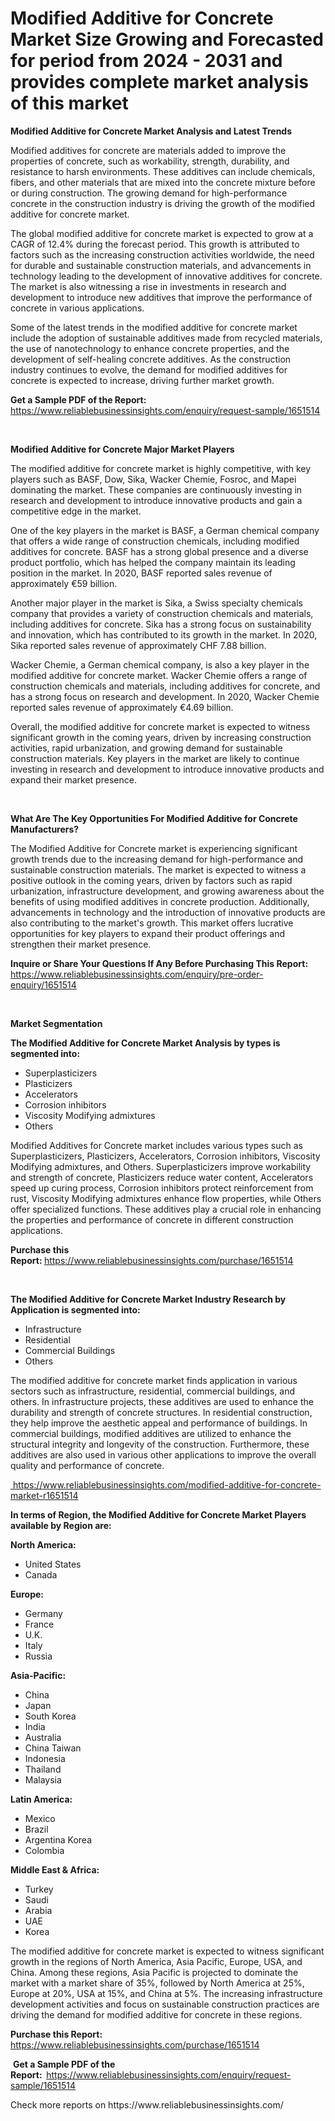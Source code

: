 <p><h1>Modified Additive for Concrete Market Size Growing and Forecasted for period from 2024 - 2031 and provides complete market analysis of this market</h1></p><p><strong>Modified Additive for Concrete Market Analysis and Latest Trends</strong></p>
<p><p>Modified additives for concrete are materials added to improve the properties of concrete, such as workability, strength, durability, and resistance to harsh environments. These additives can include chemicals, fibers, and other materials that are mixed into the concrete mixture before or during construction. The growing demand for high-performance concrete in the construction industry is driving the growth of the modified additive for concrete market.</p><p>The global modified additive for concrete market is expected to grow at a CAGR of 12.4% during the forecast period. This growth is attributed to factors such as the increasing construction activities worldwide, the need for durable and sustainable construction materials, and advancements in technology leading to the development of innovative additives for concrete. The market is also witnessing a rise in investments in research and development to introduce new additives that improve the performance of concrete in various applications.</p><p>Some of the latest trends in the modified additive for concrete market include the adoption of sustainable additives made from recycled materials, the use of nanotechnology to enhance concrete properties, and the development of self-healing concrete additives. As the construction industry continues to evolve, the demand for modified additives for concrete is expected to increase, driving further market growth.</p></p>
<p><strong>Get a Sample PDF of the Report:&nbsp;</strong> <a href="https://www.reliablebusinessinsights.com/enquiry/request-sample/1651514">https://www.reliablebusinessinsights.com/enquiry/request-sample/1651514</a></p>
<p>&nbsp;</p>
<p><strong>Modified Additive for Concrete Major Market Players</strong></p>
<p><p>The modified additive for concrete market is highly competitive, with key players such as BASF, Dow, Sika, Wacker Chemie, Fosroc, and Mapei dominating the market. These companies are continuously investing in research and development to introduce innovative products and gain a competitive edge in the market. </p><p>One of the key players in the market is BASF, a German chemical company that offers a wide range of construction chemicals, including modified additives for concrete. BASF has a strong global presence and a diverse product portfolio, which has helped the company maintain its leading position in the market. In 2020, BASF reported sales revenue of approximately €59 billion.</p><p>Another major player in the market is Sika, a Swiss specialty chemicals company that provides a variety of construction chemicals and materials, including additives for concrete. Sika has a strong focus on sustainability and innovation, which has contributed to its growth in the market. In 2020, Sika reported sales revenue of approximately CHF 7.88 billion.</p><p>Wacker Chemie, a German chemical company, is also a key player in the modified additive for concrete market. Wacker Chemie offers a range of construction chemicals and materials, including additives for concrete, and has a strong focus on research and development. In 2020, Wacker Chemie reported sales revenue of approximately €4.69 billion.</p><p>Overall, the modified additive for concrete market is expected to witness significant growth in the coming years, driven by increasing construction activities, rapid urbanization, and growing demand for sustainable construction materials. Key players in the market are likely to continue investing in research and development to introduce innovative products and expand their market presence.</p></p>
<p>&nbsp;</p>
<p><strong>What Are The Key Opportunities For Modified Additive for Concrete Manufacturers?</strong></p>
<p><p>The Modified Additive for Concrete market is experiencing significant growth trends due to the increasing demand for high-performance and sustainable construction materials. The market is expected to witness a positive outlook in the coming years, driven by factors such as rapid urbanization, infrastructure development, and growing awareness about the benefits of using modified additives in concrete production. Additionally, advancements in technology and the introduction of innovative products are also contributing to the market's growth. This market offers lucrative opportunities for key players to expand their product offerings and strengthen their market presence.</p></p>
<p><strong>Inquire or Share Your Questions If Any Before Purchasing This Report:</strong> <a href="https://www.reliablebusinessinsights.com/enquiry/pre-order-enquiry/1651514">https://www.reliablebusinessinsights.com/enquiry/pre-order-enquiry/1651514</a></p>
<p>&nbsp;</p>
<p><strong>Market Segmentation</strong></p>
<p><strong>The Modified Additive for Concrete Market Analysis by types is segmented into:</strong></p>
<p><ul><li>Superplasticizers</li><li>Plasticizers</li><li>Accelerators</li><li>Corrosion inhibitors</li><li>Viscosity Modifying admixtures</li><li>Others</li></ul></p>
<p><p>Modified Additives for Concrete market includes various types such as Superplasticizers, Plasticizers, Accelerators, Corrosion inhibitors, Viscosity Modifying admixtures, and Others. Superplasticizers improve workability and strength of concrete, Plasticizers reduce water content, Accelerators speed up curing process, Corrosion inhibitors protect reinforcement from rust, Viscosity Modifying admixtures enhance flow properties, while Others offer specialized functions. These additives play a crucial role in enhancing the properties and performance of concrete in different construction applications.</p></p>
<p><strong>Purchase this Report:&nbsp;</strong><a href="https://www.reliablebusinessinsights.com/purchase/1651514">https://www.reliablebusinessinsights.com/purchase/1651514</a></p>
<p>&nbsp;</p>
<p><strong>The Modified Additive for Concrete Market Industry Research by Application is segmented into:</strong></p>
<p><ul><li>Infrastructure</li><li>Residential</li><li>Commercial Buildings</li><li>Others</li></ul></p>
<p><p>The modified additive for concrete market finds application in various sectors such as infrastructure, residential, commercial buildings, and others. In infrastructure projects, these additives are used to enhance the durability and strength of concrete structures. In residential construction, they help improve the aesthetic appeal and performance of buildings. In commercial buildings, modified additives are utilized to enhance the structural integrity and longevity of the construction. Furthermore, these additives are also used in various other applications to improve the overall quality and performance of concrete.</p></p>
<p><a href="https://www.reliablebusinessinsights.com/modified-additive-for-concrete-market-r1651514">&nbsp;https://www.reliablebusinessinsights.com/modified-additive-for-concrete-market-r1651514</a></p>
<p><strong>In terms of Region, the Modified Additive for Concrete Market Players available by Region are:</strong></p>
<p>
    <p> <strong> North America: </strong>
        <ul>
            <li>United States</li>
            <li>Canada</li>
        </ul>
        </p> 
    <p> <strong> Europe: </strong>
        <ul>
            <li>Germany</li>
            <li>France</li>
            <li>U.K.</li>
            <li>Italy</li>
            <li>Russia</li>
        </ul>
        </p> 
    <p> <strong> Asia-Pacific: </strong>
        <ul>
            <li>China</li>
            <li>Japan</li>
            <li>South Korea</li>
            <li>India</li>
            <li>Australia</li>
            <li>China Taiwan</li>
            <li>Indonesia</li>
            <li>Thailand</li>
            <li>Malaysia</li>
        </ul>
        </p> 
    <p> <strong> Latin America: </strong>
        <ul>
            <li>Mexico</li>
            <li>Brazil</li>
            <li>Argentina Korea</li>
            <li>Colombia</li>
        </ul>
        </p> 
    <p> <strong> Middle East & Africa: </strong>
        <ul>
            <li>Turkey</li>
            <li>Saudi</li>
            <li>Arabia</li>
            <li>UAE</li>
            <li>Korea</li>
        </ul>
    </p>
    </p>
<p><p>The modified additive for concrete market is expected to witness significant growth in the regions of North America, Asia Pacific, Europe, USA, and China. Among these regions, Asia Pacific is projected to dominate the market with a market share of 35%, followed by North America at 25%, Europe at 20%, USA at 15%, and China at 5%. The increasing infrastructure development activities and focus on sustainable construction practices are driving the demand for modified additive for concrete in these regions.</p></p>
<p><strong>Purchase this Report: </strong><a href="https://www.reliablebusinessinsights.com/purchase/1651514">https://www.reliablebusinessinsights.com/purchase/1651514</a></p>
<p>&nbsp;<strong>Get a Sample PDF of the Report:&nbsp;&nbsp;</strong><a href="https://www.reliablebusinessinsights.com/enquiry/request-sample/1651514">https://www.reliablebusinessinsights.com/enquiry/request-sample/1651514</a></p>
<p><strong></strong></p>
<p>Check more reports on https://www.reliablebusinessinsights.com/</p>